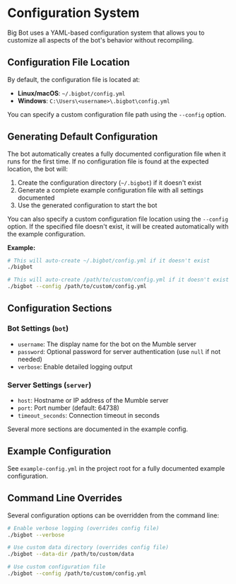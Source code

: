# Configuration System

Big Bot uses a YAML-based configuration system that allows you to customize all aspects of the bot's behavior without recompiling.

## Configuration File Location

By default, the configuration file is located at:
- **Linux/macOS**: `~/.bigbot/config.yml`
- **Windows**: `C:\Users\<username>\.bigbot\config.yml`

You can specify a custom configuration file path using the `--config` option.

## Generating Default Configuration

The bot automatically creates a fully documented configuration file when it runs for the first time. If no configuration file is found at the expected location, the bot will:

1. Create the configuration directory (`~/.bigbot`) if it doesn't exist
2. Generate a complete example configuration file with all settings documented
3. Use the generated configuration to start the bot

You can also specify a custom configuration file location using the `--config` option. If the specified file doesn't exist, it will be created automatically with the example configuration.

**Example:**
```bash
# This will auto-create ~/.bigbot/config.yml if it doesn't exist
./bigbot

# This will auto-create /path/to/custom/config.yml if it doesn't exist  
./bigbot --config /path/to/custom/config.yml
```

## Configuration Sections

### Bot Settings (`bot`)
- `username`: The display name for the bot on the Mumble server
- `password`: Optional password for server authentication (use `null` if not needed)
- `verbose`: Enable detailed logging output

### Server Settings (`server`)
- `host`: Hostname or IP address of the Mumble server
- `port`: Port number (default: 64738)
- `timeout_seconds`: Connection timeout in seconds

Several more sections are documented in the example config.

## Example Configuration

See `example-config.yml` in the project root for a fully documented example configuration.

## Command Line Overrides

Several configuration options can be overridden from the command line:

```bash
# Enable verbose logging (overrides config file)
./bigbot --verbose

# Use custom data directory (overrides config file)
./bigbot --data-dir /path/to/custom/data

# Use custom configuration file
./bigbot --config /path/to/custom/config.yml
```